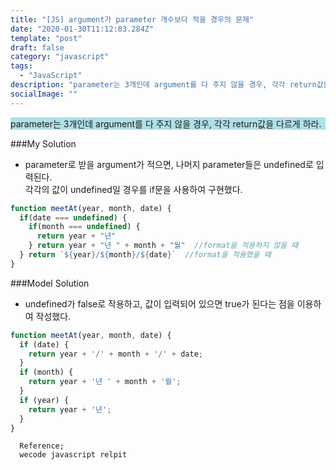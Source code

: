 ```yaml
---
title: "[JS] argument가 parameter 개수보다 적을 경우의 문제"
date: "2020-01-30T11:12:03.284Z"
template: "post"
draft: false
category: "javascript"
tags:
  - "JavaScript"
description: "parameter는 3개인데 argument를 다 주지 않을 경우, 각각 return값을 다르게 하라."
socialImage: ""
---
```


<p>
<div style="background-color:PowderBlue">
parameter는 3개인데 argument를 다 주지 않을 경우, 각각 return값을 다르게 하라.
</div>

###My Solution
- parameter로 받을 argument가 적으면, 나머지 parameter들은 undefined로 입력된다.\
각각의 값이 undefined일 경우를 if문을 사용하여 구현했다.

```js
function meetAt(year, month, date) {
  if(date === undefined) {
    if(month === undefined) {
      return year + "년"
    } return year + "년 " + month + "월"  //format을 적용하지 않을 때
  } return `${year}/${month}/${date}`  //format을 적용했을 때
}
```

###Model Solution
- undefined가 false로 작용하고, 값이 입력되어 있으면 true가 된다는 점을 이용하여 작성했다.


```js
function meetAt(year, month, date) {
  if (date) {
    return year + '/' + month + '/' + date;
  }
  if (month) {
    return year + '년 ' + month + '월';
  }
  if (year) {
    return year + '년';
  }
}
```
<p>

```
  Reference;
  wecode javascript relpit
```
